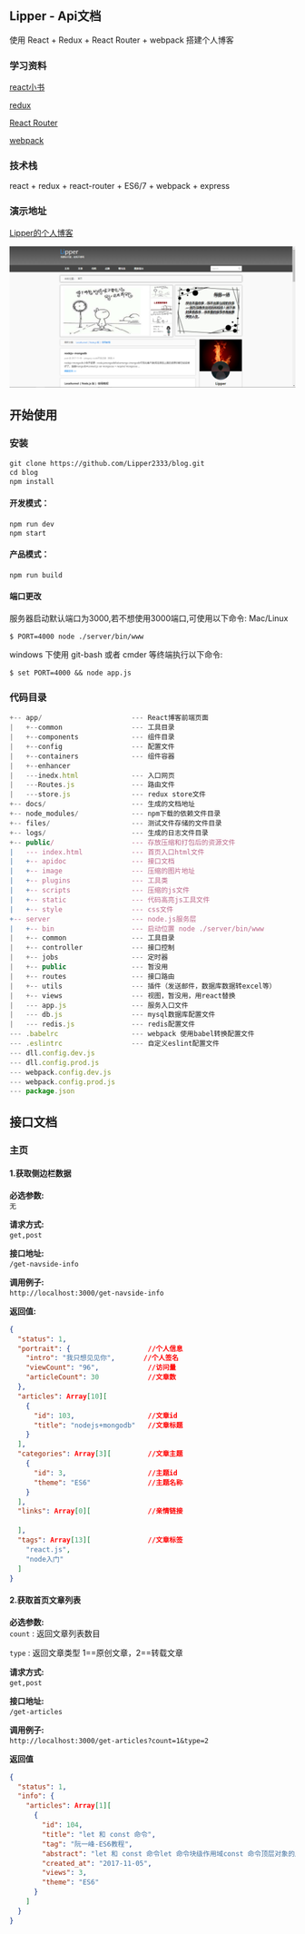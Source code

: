 ## Lipper - Api文档
使用 React + Redux + React Router + webpack 搭建个人博客
### 学习资料

[react小书](http://huziketang.com/books/react/)

[redux](http://www.ruanyifeng.com/blog/2016/09/redux_tutorial_part_one_basic_usages.html)

[React Router](http://www.ruanyifeng.com/blog/2016/05/react_router.html)

[webpack](http://www.jianshu.com/p/42e11515c10f)

### 技术栈
react + redux + react-router + ES6/7 + webpack + express
### 演示地址
[Lipper的个人博客](https://119.29.38.170)

![blog url](imgs/img1.png)
## 开始使用
### 安装
```
git clone https://github.com/Lipper2333/blog.git
cd blog
npm install
```
#### 开发模式：
```
npm run dev
npm start
```
#### 产品模式：
```
npm run build
```
#### 端口更改
服务器启动默认端口为3000,若不想使用3000端口,可使用以下命令:
Mac/Linux
```
$ PORT=4000 node ./server/bin/www
```
windows 下使用 git-bash 或者 cmder 等终端执行以下命令:
```
$ set PORT=4000 && node app.js
```
### 代码目录
```js
+-- app/                      --- React博客前端页面
|   +--common                 --- 工具目录         
|   +--components             --- 组件目录                   
|   +--config                 --- 配置文件                
|   +--containers             --- 组件容器                    
|   +--enhancer                                 
|   ---inedx.html             --- 入口网页                    
|   ---Routes.js              --- 路由文件                   
|   ---store.js               --- redux store文件                  
+-- docs/                     --- 生成的文档地址
+-- node_modules/             --- npm下载的依赖文件目录
+-- files/                    --- 测试文件存储的文件目录
+-- logs/                     --- 生成的日志文件目录
+-- public/                   --- 存放压缩和打包后的资源文件              
|   --- index.html            --- 首页入口html文件
|   +-- apidoc                --- 接口文档
|   +-- image                 --- 压缩的图片地址
|   +-- plugins               --- 工具类
|   +-- scripts               --- 压缩的js文件
|   +-- static                --- 代码高亮js工具文件
|   +-- style                 --- css文件
+-- server                    --- node.js服务层
|   +-- bin                   --- 启动位置 node ./server/bin/www
|   +-- common                --- 工具目录  
|   +-- controller            --- 接口控制
|   +-- jobs                  --- 定时器
|   +-- public                --- 暂没用
|   +-- routes                --- 接口路由
|   +-- utils                 --- 插件（发送邮件，数据库数据转excel等）
|   +-- views                 --- 视图，暂没用，用react替换
|   --- app.js                --- 服务入口文件
|   --- db.js                 --- mysql数据库配置文件
|   --- redis.js              --- redis配置文件
--- .babelrc                  --- webpack 使用babel转换配置文件                  
--- .eslintrc                 --- 自定义eslint配置文件
--- dll.config.dev.js
--- dll.config.prod.js
--- webpack.config.dev.js
--- webpack.config.prod.js
--- package.json                                    
```
## 接口文档
### 主页
#### 1.获取侧边栏数据
**必选参数:**   
`无`

**请求方式:**   
`get,post`

**接口地址:**  
`/get-navside-info`  

**调用例子:**  
`http://localhost:3000/get-navside-info`  

**返回值:**  
```json
{
  "status": 1,
  "portrait": {                   //个人信息
    "intro": "我只想见见你",       //个人签名
    "viewCount": "96",            //访问量
    "articleCount": 30            //文章数
  },
  "articles": Array[10][
    {
      "id": 103,                  //文章id
      "title": "nodejs+mongodb"   //文章标题
    }
  ],
  "categories": Array[3][         //文章主题
    {
      "id": 3,                    //主题id
      "theme": "ES6"              //主题名称
    }
  ],
  "links": Array[0][              //亲情链接
    
  ],
  "tags": Array[13][              //文章标签
    "react.js",
    "node入门"
  ]
}
```
#### 2.获取首页文章列表
**必选参数:**   
`count` :  返回文章列表数目

`type`  :  返回文章类型 1==原创文章，2==转载文章

**请求方式:**   
`get,post`

**接口地址:**  
`/get-articles`  

**调用例子:**  
`http://localhost:3000/get-articles?count=1&type=2` 

**返回值**
```json
{
  "status": 1,
  "info": {
    "articles": Array[1][
      {
        "id": 104,
        "title": "let 和 const 命令",
        "tag": "阮一峰-ES6教程",
        "abstract": "let 和 const 命令let 命令块级作用域const 命令顶层对象的属性global 对象let 命令基本用法ES6 新增了let命令，用来声明变量。它的用法类似于var，但是所声明的变量，只在let命令所在的代码块内有效。{\n  let a = 10",
        "created_at": "2017-11-05",
        "views": 3,
        "theme": "ES6"
      }
    ]
  }
}
```